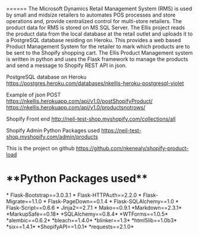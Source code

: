 
======
The Microsoft Dynamics Retail Management System (RMS) is used by  small and midsize retailers to automates POS processes and store operations and, provide centralized control
for multi-store retailers. The product data for RMS is stored on MS SQL Server. The Ellis project reads the product data from the local database at the retail outlet and uploads
it to a PostgreSQL database residing on Heroku. This provides a web based Product Management System for the retailer to mark which products are to be sent to the Shopify shopping cart.
The Ellis Product Management system is written in python and uses the Flask framework to manage the products and send a message to Shopify REST API in json.

PostgreSQL database on Heroku
https://postgres.heroku.com/databases/nkellis-heroku-postgresql-violet

Example of json POST
https://nkellis.herokuapp.com/api/v1.0/postShopifyProduct/
https://nkellis.herokuapp.com/api/v1.0/productsnotrows/

Shopify Front end
http://neil-test-shop.myshopify.com/collections/all

Shopify Admin Python Packages used
https://neil-test-shop.myshopify.com/admin/products

This is the project on github
https://github.com/nkenealy/shopify-product-load

<h1>**Python Packages used**</h1>
* Flask-Bootstrap==3.0.3.1
* Flask-HTTPAuth==2.2.0
* Flask-Migrate==1.1.0 
* Flask-PageDown==0.1.4
* Flask-SQLAlchemy==1.0
* Flask-Script==0.6.6
* Jinja2==2.7.1
* Mako==0.9.1
*Markdown==2.3.1*
*MarkupSafe==0.18*
*SQLAlchemy==0.8.4*
*WTForms==1.0.5*
*alembic==0.6.2*
*bleach==1.4.0*
*blinker==1.3*
*html5lib==1.0b3*
*six==1.4.1*
*ShopifyAPI==1.0.1*
*requests==2.1.0*



